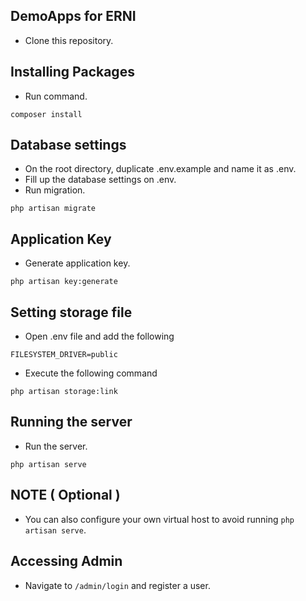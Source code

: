 ## DemoApps for ERNI

- Clone this repository.

## Installing Packages
- Run command.
```
composer install
```

## Database settings
- On the root directory, duplicate .env.example and name it as .env.
- Fill up the database settings on .env.
- Run migration.
```
php artisan migrate
```

## Application Key
- Generate application key.
```
php artisan key:generate 
```

## Setting storage file
- Open .env file and add the following
```
FILESYSTEM_DRIVER=public
```
- Execute the following command
```
php artisan storage:link
```

## Running the server
- Run the server.
```
php artisan serve
```
## NOTE ( Optional )
- You can also configure your own virtual host to avoid running ```php artisan serve```.

## Accessing Admin
- Navigate to ```/admin/login``` and register a user.
